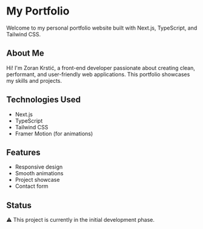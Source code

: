 # My Portfolio

Welcome to my personal portfolio website built with Next.js, TypeScript, and Tailwind CSS.

## About Me

Hi! I'm Zoran Krstić, a front-end developer passionate about creating clean, performant, and user-friendly web applications. This portfolio showcases my skills and projects.

## Technologies Used

- Next.js  
- TypeScript  
- Tailwind CSS  
- Framer Motion (for animations)  

## Features

- Responsive design  
- Smooth animations  
- Project showcase  
- Contact form  

## Status

⚠️ This project is currently in the initial development phase.

